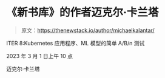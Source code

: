 # 《新书库》的作者迈克尔·卡兰塔

> 原文：<https://thenewstack.io/author/michaelkalantar/>

ITER 8:Kubernetes 应用程序、ML 模型的简单 A/B/n 测试

2023 年 3 月 1 日上午 10 点

迈克尔·卡兰塔